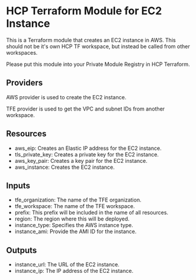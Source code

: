 # HCP Terraform Module for EC2 Instance

This is a Terraform module that creates an EC2 instance in AWS. This should not be it's own HCP TF workspace, but instead be called from other workspaces.

Please put this module into your Private Module Registry in HCP Terraform.

## Providers

AWS provider is used to create the EC2 instance.

TFE provider is used to get the VPC and subnet IDs from another workspace.

## Resources

- aws_eip: Creates an Elastic IP address for the EC2 instance.
- tls_private_key: Creates a private key for the EC2 instance.
- aws_key_pair: Creates a key pair for the EC2 instance.
- aws_instance: Creates the EC2 instance.

## Inputs

- tfe_organization: The name of the TFE organization.
- tfe_workspace: The name of the TFE workspace.
- prefix: This prefix will be included in the name of all resources.
- region: The region where this will be deployed.
- instance_type: Specifies the AWS instance type.
- instance_ami: Provide the AMI ID for the instance.

## Outputs

- instance_url: The URL of the EC2 instance.
- instance_ip: The IP address of the EC2 instance.